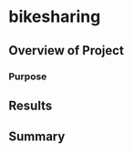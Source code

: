 # bikesharing

## Overview of Project

### Purpose

## Results

###

###

###

###

###

###

###

## Summary






